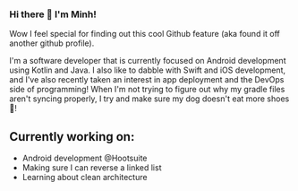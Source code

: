### Hi there 👋 I'm Minh!

Wow I feel special for finding out this cool Github feature (aka found it off another github profile).

I'm a software developer that is currently focused on Android development using Kotlin and Java.
I also like to dabble with Swift and iOS development, and I've also recently taken an interest in app deployment and the DevOps side of programming!
When I'm not trying to figure out why my gradle files aren't syncing properly, I try and make sure my dog doesn't eat more shoes 🐶!

## Currently working on:

- Android development @Hootsuite
- Making sure I can reverse a linked list
- Learning about clean architecture

<!--
**minhqto/minhqto** is a ✨ _special_ ✨ repository because its `README.md` (this file) appears on your GitHub profile.

Here are some ideas to get you started:

- 🔭 I’m currently working on ...
- 🌱 I’m currently learning ...
- 👯 I’m looking to collaborate on ...
- 🤔 I’m looking for help with ...
- 💬 Ask me about ...
- 📫 How to reach me: ...
- 😄 Pronouns: ...
- ⚡ Fun fact: ...
-->
